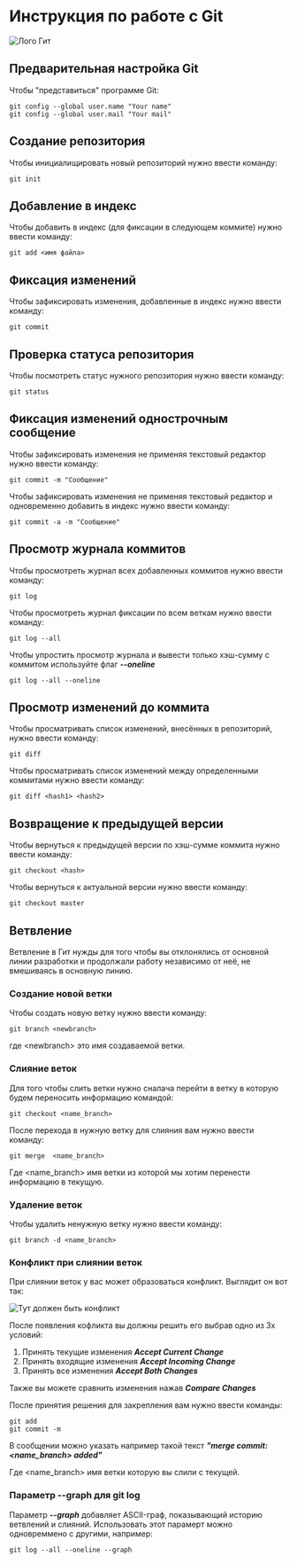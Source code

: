 # **Инструкция по работе с Git**

![Лого Гит](git.png)

## Предварительная настройка Git

Чтобы "представиться" программе Git:

    git config --global user.name "Your name"
    git config --global user.mail "Your mail"

## Создание репозитория

Чтобы инициалищировать новый репозиторий нужно ввести команду:

    git init

## Добавление в индекс

Чтобы добавить в индекс (для фиксации в следующем коммите) нужно ввести команду:

    git add <имя файла>

## Фиксация изменений

Чтобы зафиксировать изменения, добавленные в индекс нужно ввести команду:

    git commit

## Проверка статуса репозитория

Чтобы посмотреть статус нужного репозитория нужно ввести команду:

    git status

## Фиксация изменений однострочным сообщение

Чтобы зафиксировать изменения не применяя текстовый редактор нужно ввести команду:

    git commit -m "Сообщение"

Чтобы зафиксировать изменения не применяя текстовый редактор и одновременно добавить в индекс нужно ввести команду:

    git commit -a -m "Сообщение"

## Просмотр журнала коммитов

Чтобы просмотреть журнал всех добавленных коммитов нужно ввести команду:

    git log

Чтобы просмотреть журнал фиксации по всем веткам нужно ввести команду:

    git log --all

Чтобы упростить просмотр журнала и вывести только хэш-сумму с коммитом используйте флаг ***--oneline***

    git log --all --oneline

## Просмотр изменений до коммита

Чтобы просматривать список изменений, внесённых в репозиторий, нужно ввести команду:

    git diff

Чтобы просматривать список изменений между определенными коммитами нужно ввести команду:

    git diff <hash1> <hash2>

## Возвращение к предыдущей версии

Чтобы вернуться к предыдущей версии по хэш-сумме коммита нужно ввести команду:

    git checkout <hash>

Чтобы вернуться к актуальной версии нужно ввести команду:
    
    git checkout master

## Ветвление 

Ветвление в Гит нужды для того чтобы вы отклонялись от основной линии разработки и продолжали работу независимо от неё, не вмешиваясь в основную линию.

### Создание новой ветки

Чтобы создать новую ветку нужно ввести команду:

    git branch <newbranch>

где \<newbranch> это имя создаваемой ветки.

### Слияние веток

Для того чтобы слить ветки нужно сналача перейти в ветку в которую будем переносить информацию командой:

    git checkout <name_branch>

После перехода в нужную ветку для слияния вам нужно ввести команду:

    git merge  <name_branch>

Где \<name_branch> имя ветки из которой мы хотим перенести информацию в текущую.

### Удаление веток

Чтобы удалить ненужную ветку нужно ввести команду:

    git branch -d <name_branch>

### Конфликт при слиянии веток

При слиянии веток у вас может образоваться конфликт.
Выглядит он вот так:

![Тут должен быть конфликт](gitconf.PNG)

После появления кофликта вы должны решить его выбрав одно из 3х условий:
1. Принять текущие изменения ***Accept Current Change***
2. Принять входящие изменения ***Accept Incoming Change***
3. Принять все изменения ***Accept Both Changes***

Также вы можете сравнить изменения нажав ***Compare Changes***

После принятия решения для закрепления вам нужно ввести команды:

    git add
    git commit -m

В сообщении можно указать например такой текст ***"merge commit: <name_branch> added"***

Где \<name_branch> имя ветки которую вы слили с текущей.

### Параметр --graph для git log

Параметр ***--graph*** добавляет ASCII-граф, показывающий историю ветвлений и слияний. Использовать этот парамерт можно одновреммено с другими, например:

    git log --all --oneline --graph
